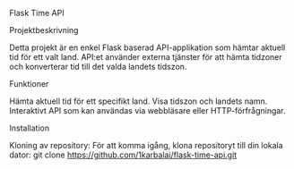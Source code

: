 Flask Time API

Projektbeskrivning

Detta projekt är en enkel Flask baserad API-applikation som hämtar aktuell tid för ett valt land. API:et använder externa tjänster för att hämta tidzoner och konverterar tid till det valda landets tidszon.

Funktioner

Hämta aktuell tid för ett specifikt land.
Visa tidszon och landets namn.
Interaktivt API som kan användas via webbläsare eller HTTP-förfrågningar.

Installation

Kloning av repository:
För att komma igång, klona repositoryt till din lokala dator:
git clone https://github.com/1karbalai/flask-time-api.git
